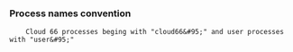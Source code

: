<!-- post: -->


### Process names convention

		Cloud 66 processes beging with "cloud66&#95;" and user processes with "user&#95;"




